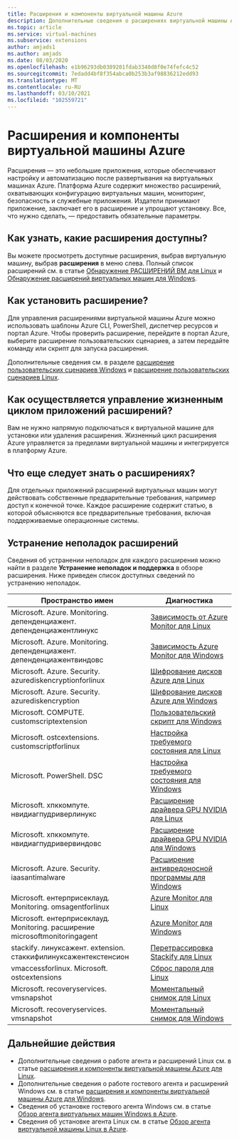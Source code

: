 ```yaml
---
title: Расширения и компоненты виртуальной машины Azure
description: Дополнительные сведения о расширениях виртуальной машины Azure
ms.topic: article
ms.service: virtual-machines
ms.subservice: extensions
author: amjads1
ms.author: amjads
ms.date: 08/03/2020
ms.openlocfilehash: e1b96293db0389201fdab3340d8f0e74fefc4c52
ms.sourcegitcommit: 7edadd4bf8f354abca0b253b3af98836212edd93
ms.translationtype: MT
ms.contentlocale: ru-RU
ms.lasthandoff: 03/10/2021
ms.locfileid: "102559721"
---
```

# <a name="azure-virtual-machine-extensions-and-features"></a>Расширения и компоненты виртуальной машины Azure
Расширения — это небольшие приложения, которые обеспечивают настройку и автоматизацию после развертывания на виртуальных машинах Azure. Платформа Azure содержит множество расширений, охватывающих конфигурацию виртуальных машин, мониторинг, безопасность и служебные приложения. Издатели принимают приложение, заключает его в расширение и упрощают установку. Все, что нужно сделать, — предоставить обязательные параметры. 

## <a name="how-can-i-find-what-extensions-are-available"></a>Как узнать, какие расширения доступны?
Вы можете просмотреть доступные расширения, выбрав виртуальную машину, выбрав **расширения** в меню слева. Полный список расширений см. в статье [Обнаружение РАСШИРЕНИЙ ВМ для Linux](features-linux.md) и [Обнаружение расширений виртуальных машин для Windows](features-windows.md).

## <a name="how-can-i-install-an-extension"></a>Как установить расширение?
Для управления расширениями виртуальной машины Azure можно использовать шаблоны Azure CLI, PowerShell, диспетчер ресурсов и портал Azure. Чтобы проверить расширение, перейдите в портал Azure, выберите расширение пользовательских сценариев, а затем передайте команду или скрипт для запуска расширения.

Дополнительные сведения см. в разделе [расширение пользовательских сценариев Windows](custom-script-windows.md) и [расширение пользовательских сценариев Linux](custom-script-linux.md).

## <a name="how-do-i-manage-extension-application-lifecycle"></a>Как осуществляется управление жизненным циклом приложений расширений?
Вам не нужно напрямую подключаться к виртуальной машине для установки или удаления расширения. Жизненный цикл расширения Azure управляется за пределами виртуальной машины и интегрируется в платформу Azure.

## <a name="anything-else-i-should-be-thinking-about-for-extensions"></a>Что еще следует знать о расширениях?
Для отдельных приложений расширений виртуальных машин могут действовать собственные предварительные требования, например доступ к конечной точке. Каждое расширение содержит статью, в которой объясняются все предварительные требования, включая поддерживаемые операционные системы.

## <a name="troubleshoot-extensions"></a>Устранение неполадок расширений

Сведения об устранении неполадок для каждого расширения можно найти в разделе **Устранение неполадок и поддержка** в обзоре расширения. Ниже приведен список доступных сведений по устранению неполадок.

| Пространство имен | Диагностика |
|-----------|-----------------|
| Microsoft. Azure. Monitoring. депенденциажент. депенденциажентлинукс | [Зависимость от Azure Monitor для Linux](agent-dependency-linux.md#troubleshoot-and-support) |
| Microsoft. Azure. Monitoring. депенденциажент. депенденциажентвиндовс | [Зависимость Azure Monitor для Windows](agent-dependency-windows.md#troubleshoot-and-support) |
| Microsoft. Azure. Security. azurediskencryptionforlinux | [Шифрование дисков Azure для Linux](azure-disk-enc-linux.md#troubleshoot-and-support) |
| Microsoft. Azure. Security. azurediskencryption | [Шифрование дисков Azure для Windows](azure-disk-enc-windows.md#troubleshoot-and-support) |
| Microsoft. COMPUTE. customscriptextension | [Пользовательский скрипт для Windows](custom-script-windows.md#troubleshoot-and-support) |
| Microsoft. ostcextensions. customscriptforlinux | [Настройка требуемого состояния для Linux](dsc-linux.md#troubleshoot-and-support) |
| Microsoft. PowerShell. DSC | [Настройка требуемого состояния для Windows](dsc-windows.md#troubleshoot-and-support) |
| Microsoft. хпккомпуте. нвидиагпудриверлинукс | [Расширение драйвера GPU NVIDIA для Linux](hpccompute-gpu-linux.md#troubleshoot-and-support) |
| Microsoft. хпккомпуте. нвидиагпудривервиндовс | [Расширение драйвера GPU NVIDIA для Windows](hpccompute-gpu-windows.md#troubleshoot-and-support) |
| Microsoft. Azure. Security. iaasantimalware | [Расширение антивредоносной программы для Windows](iaas-antimalware-windows.md#troubleshoot-and-support) |
| Microsoft. ентерприсеклауд. Monitoring. omsagentforlinux | [Azure Monitor для Linux](oms-linux.md#troubleshoot-and-support)
| Microsoft. ентерприсеклауд. Monitoring. расширение microsoftmonitoringagent | [Azure Monitor для Windows](oms-windows.md#troubleshoot-and-support) |
| stackify. линуксажент. extension. стаккифилинуксажентекстенсион | [Перетрассировка Stackify для Linux](stackify-retrace-linux.md#troubleshoot-and-support) |
| vmaccessforlinux. Microsoft. ostcextensions | [Сброс пароля для Linux](vmaccess.md#troubleshoot-and-support) |
| Microsoft. recoveryservices. vmsnapshot | [Моментальный снимок для Linux](vmsnapshot-linux.md#troubleshoot-and-support) |
| Microsoft. recoveryservices. vmsnapshot | [Моментальный снимок для Windows](vmsnapshot-windows.md#troubleshoot-and-support) |


## <a name="next-steps"></a>Дальнейшие действия
* Дополнительные сведения о работе агента и расширений Linux см. в статье [расширения и компоненты виртуальной машины Azure для Linux](features-linux.md).
* Дополнительные сведения о работе гостевого агента и расширений Windows см. в статье [расширения и компоненты виртуальной машины Azure для Windows](features-windows.md).  
* Сведения об установке гостевого агента Windows см. в статье [Обзор агента виртуальных машин Windows в Azure](agent-windows.md).  
* Сведения об установке агента Linux см. в статье [Обзор агента виртуальной машины Linux в Azure](agent-linux.md).  

